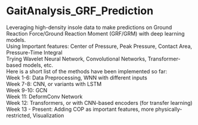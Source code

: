 # GaitAnalysis_GRF_Prediction
Leveraging high-density insole data to make predictions on Ground Reaction Force/Ground Reaction Moment (GRF/GRM) with deep learning models.  
Using Important features: Center of Pressure, Peak Pressure, Contact Area, Pressure-Time Integral  
Trying Wavelet Neural Network, Convolutional Networks, Transformer-based models, etc.  
Here is a short list of the methods have been implemented so far:  
    Week 1-6: Data Preprocessing, WNN with different inputs  
    Week 7-8: CNN, or variants with LSTM  
    Week 9-10: GCN  
    Week 11: DeformConv Network  
    Week 12: Transformers, or with CNN-based encoders (for transfer learning)  
    Week 13 - Present: Adding COP as important features, more physically-restricted, Visualization  
